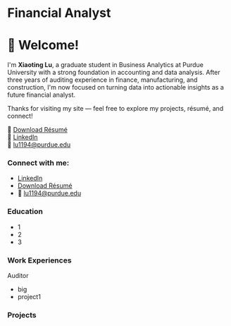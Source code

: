 # Financial Analyst
# 👋 Welcome!
I'm **Xiaoting Lu**, a graduate student in Business Analytics at Purdue University with a strong foundation in accounting and data analysis. After three years of auditing experience in finance, manufacturing, and construction, I'm now focused on turning data into actionable insights as a future financial analyst.

Thanks for visiting my site — feel free to explore my projects, résumé, and connect!

📄 [Download Résumé](assets/Xiaoting_Lu_Resume.pdf)  
🔗 [LinkedIn](https://www.linkedin.com/in/xiaoting-lu-a5a2972b7)  
📧 [lu1194@purdue.edu](mailto:lu1194@purdue.edu)
### Connect with me:
- [LinkedIn](https://linkedin.com/in/xiaoting-lu-a5a2972b7)
- [Download Résumé](assets/Xiaoting_Lu_Resume.pdf)
- 📧 [lu1194@purdue.edu](mailto:lu1194@purdue.edu)
### Education
- 1
- 2
- 3

### Work Experiences
Auditor
- big
- project1

### Projects


